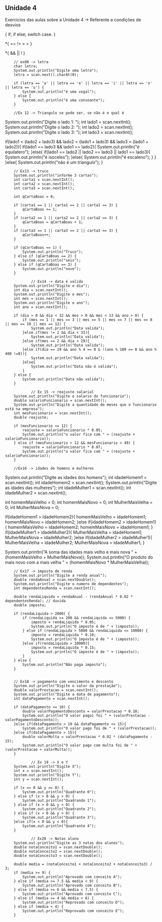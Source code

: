 ## Unidade 4

Exercicios das aulas sobre a Unidade 4 -> Referente a condições de desvios

{
    if;
    if else;
    switch case.
}

*{
    ==
    !=
    >
    <
}

*{
    &&
    ||
    !
}

        // ex08 -> letra
        char letra;
        System.out.println("Digite uma letra");
        letra = scan.next().charAt(0);

        if (letra == 'a' || letra == 'e' || letra == 'i' || letra == 'o' || letra == 'u') {
            System.out.println("é uma vogal");
        } else {
            System.out.println("é uma consoante");
        }
        
        //Ex 12 -> Triangulo se pode ser, se não é e qual é
System.out.println("Digite o lado 1: ");
int lado1 = scan.nextInt();
System.out.println("Digite o lado 2: ");
int lado2 = scan.nextInt();
System.out.println("Digite o lado 3: ");
int lado3 = scan.nextInt();

if(lado1 < (lado2 + lado3) && lado2 < (lado1 + lado3) && lado3 < (lado1 + lado2)){
    if(lado1 == lado3 && lado1 == lado2){
System.out.println("é equilatero");
    }else{
        if(lado1 == lado2 || lado2 == lado3 || lado1 == lado3){
System.out.println("é isoceles");
        }else{
            System.out.println("é escaleno");
        }
    }
}else{
    System.out.println("não é um triangulo");
}

        // Ex13 -> truco
        System.out.println("informe 3 cartas");
        int carta1 = scan.nextInt();
        int carta2 = scan.nextInt();
        int carta3 = scan.nextInt();

        int qCartaBoas = 0;

        if (carta1 == 1 || carta1 == 2 || carta1 == 3) {
            qCartaBoas += 1;
        }
        if (carta2 == 1 || carta2 == 2 || carta2 == 3) {
            qCartaBoas = qCartaBoas + 1;
        }
        if (carta3 == 1 || carta3 == 2 || carta3 == 3) {
            qCartaBoas++;
        }

        if (qCartaBoas == 1) {
            System.out.println("Truco");
        } else if (qCartaBoas == 2) {
            System.out.println("seis");
        } else if (qCartaBoas == 3) {
            System.out.println("nove");
        }
        
                // Ex14 -> data é valida
        System.out.println("Digite o dia");
        int dia = scan.nextInt();
        System.out.println("Digite o mes");
        int mes = scan.nextInt();
        System.out.println("Digite o ano");
        int ano = scan.nextInt();

        if (dia > 0 && dia < 32 && mes > 0 && mes < 13 && ano > 0) {
            if (mes == 1 || mes == 3 || mes == 5 || mes == 7 || mes == 8 || mes == 10 || mes == 12) {
                System.out.println("Data valida");
            }else if(mes != 2 && dia < 31){
                System.out.println("Data valida");
            }else if(mes == 2 && dia < 29){
                System.out.println("Data valida");
            }else if(dia == 29 && ano % 4 == 0 & !(ano % 100 == 0 && ano % 400 !=0)){
                System.out.println("Data valida");
            }else{
                System.out.println("Data não é valida");
            }
        } else {
            System.out.println("Data não valida");
        }
        
                // Ex 15 -> reajuste salarial
        System.out.println("Digite o salario do funcionario");
        double salarioFuncionario = scan.nextInt();
        System.out.println("Digite a quantidade de meses que o funcionario está na empresa");
        int mesFuncionario = scan.nextInt();
        double reajuste;

        if (mesFuncionario <= 12) {
            reajuste = salarioFuncionario * 0.05;
            System.out.println("o valor fica com " + (reajuste + salarioFuncionario));
        } else if (mesFuncionario > 12 && mesFuncionario < 49) {
            reajuste = salarioFuncionario * 0.07;
            System.out.println("o valor fica com " + (reajuste + salarioFuncionario));
        }
        
        //Ex16 -> idades de homens e mulheres
System.out.println("Digite as idades dos homens");
int idadeHomem1 = scan.nextInt();
int idadeHomem2 = scan.nextInt();
System.out.println("Digite as idades das mulheres");
int idadeMulher1 = scan.nextInt();
int idadeMulher2 = scan.nextInt();

int homemMaisVelho = 0;
int homemMaisNovo = 0;
int MulherMaisVelha = 0;
int MulherMaisNova = 0;

if(idadeHomem1 > idadeHomem2){
homemMaisVelho = idadeHomem1;
homemMaisNovo = idadeHomem2;
}else if(idadeHomem2 > idadeHomem1){
    homemMaisVelho = idadeHomem2;
    homemMaisNovo = idadeHomem1;
}
if(idadeMulher1 > idadeMulher2){
MulherMaisVelha = idadeHomem1;
MulherMaisNova = idadeMulher2;
}else if(idadeMulher2 > idadeMulher1){
    MulherMaisVelha = idadeMulher2;
    MulherMaisNova = idadeMulher1;
}

System.out.println("A soma das idades mais velho e mais nova " + (homemMaisVelho + MulherMaisNova));
System.out.println("O produto do mais novo com a mais velha " + (homemMaisNovo * MulherMaisVelha));

        // Ex17 -> imposto de renda
        System.out.println("Digite a renda anual");
        double rendaAnual = scan.nextDouble();
        System.out.println("Digite o numero de dependentes");
        int dependentesRenda = scan.nextInt();

        double rendaLiquida = rendaAnual - (rendaAnual * 0.02 * dependentesRenda); // duvida
        double imposto;

        if (rendaLiquida > 2000) {
            if (rendaLiquida >= 200 && rendaLiquida <= 5000) {
                imposto = rendaLiquida * 0.05;
                System.out.println("O imposto é de " + (imposto));
            } else if (rendaLiquida > 5000 && rendaLiquida <= 10000) {
                imposto = rendaLiquida * 0.10;
                System.out.println("O imposto é de " + (imposto));
            }else if(rendaLiquida > 10000){
                imposto = rendaLiquida * 0.15;
                System.out.println("O imposto é de " + (imposto));
            }
        } else {
            System.out.println("Não paga imposto");
        }
        
        
        // Ex18 -> pagamento com vencimento e desconto
        System.out.println("Digite o valor da prestação");
        double valorPrestacao = scan.nextInt();
        System.out.println("Digite a data de pagamento");
        int dataPagamento = scan.nextInt();

        if (dataPagamento <= 10) {
            double valorPagamentoDesconto = valorPrestacao * 0.10;
            System.out.println("O valor pagoi foi " + (valorPrestacao - valorPagamentoDesconto));
        }else if(dataPagamento > 10 && dataPagamento <= 15){
            System.out.println("O valor pago foi de " + (valorPrestacao));
        }else if(dataPagamento > 15){
            double valorMulta = valorPrestacao * 0.02 * (dataPagamento - 15);
            System.out.println("O valor pago com multa foi de " + (valorPrestacao + valorMulta));
        }
        
                // Ex 19 -> X e Y
        System.out.println("Digite X");
        int x = scan.nextInt();
        System.out.println("Digite Y");
        int y = scan.nextInt();

        if (x == 0 && y == 0) {
            System.out.println("Quadrante 0");
        } else if (x > 0 && y > 0) {
            System.out.println("Quadrando 1");
        } else if (x > 0 && y < 0) {
            System.out.println("Quadrante 2");
        } else if (x < 0 && y > 0) {
            System.out.println("Quadrante 3");
        }else if(x < 0 && y < 0){
            System.out.println("Quadrante 4");
        }
        
                // Ex20 -> Notas aluno
        System.out.println("Digite as 3 notas dos alunos");
        double notaConceito1 = scan.nextDouble();
        double notaConceito2 = scan.nextDouble();
        double notaConceito3 = scan.nextDouble();

        double media = (notaConceito1 + notaConceito2 + notaConceito3) / 3;
        if (media >= 9) {
            System.out.println("Aprovado com conceito A");
        } else if (media >= 7.5 && media < 9) {
            System.out.println("Aprovado com conceito B");
        } else if (media >= 6 && media < 7.5) {
            System.out.println("Aprovado com conceito C");
        } else if (media >= 4 && media < 6) {
            System.out.println("Reprovado com conceito D");
        } else if (media < 4) {
            System.out.println("Reprovado com conceito E");
        }
        
        

